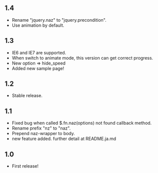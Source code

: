 1.4
----

* Rename "jquery.naz" to "jquery.precondition".
* Use animation by default.

1.3
----

* IE6 and IE7 are supported.
* When switch to animate mode, this version can get correct progress.
* New option => hide_speed
* Added new sample page!

1.2
----

* Stable release.

1.1
----

* Fixed bug when called $.fn.naz(options) not found callback method.
* Rename prefix "nz" to "naz".
* Prepend naz-wrapper to body.
* new feature added. further detail at README.ja.md

1.0
----

* First release!